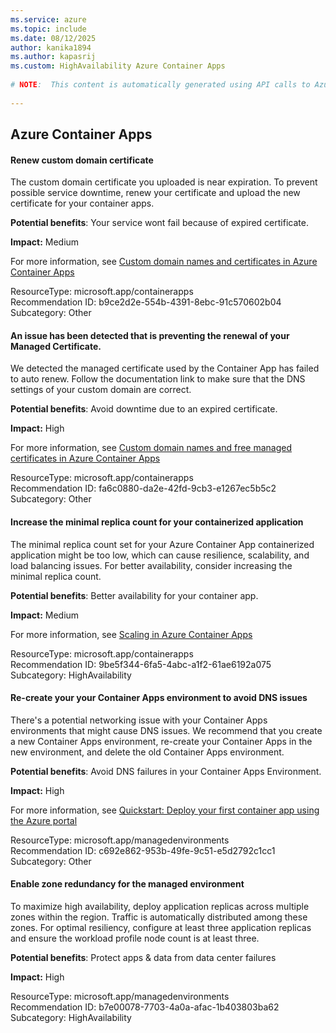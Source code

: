 ```yaml
---
ms.service: azure
ms.topic: include
ms.date: 08/12/2025
author: kanika1894
ms.author: kapasrij
ms.custom: HighAvailability Azure Container Apps
  
# NOTE:  This content is automatically generated using API calls to Azure. Any edits made on these files will be overwritten in the next run of the script. 
  
---
```

  
## Azure Container Apps  
  
<!--b9ce2d2e-554b-4391-8ebc-91c570602b04_begin-->

#### Renew custom domain certificate  
  
The custom domain certificate you uploaded is near expiration. To prevent possible service downtime, renew your certificate and upload the new certificate for your container apps.  
  
**Potential benefits**: Your service wont fail because of expired certificate.  

**Impact:** Medium
  
For more information, see [Custom domain names and certificates in Azure Container Apps ](https://aka.ms/containerappcustomdomaincert)  

ResourceType: microsoft.app/containerapps  
Recommendation ID: b9ce2d2e-554b-4391-8ebc-91c570602b04  
Subcategory: Other

<!--b9ce2d2e-554b-4391-8ebc-91c570602b04_end-->

<!--fa6c0880-da2e-42fd-9cb3-e1267ec5b5c2_begin-->

#### An issue has been detected that is preventing the renewal of your Managed Certificate.  
  
We detected the managed certificate used by the Container App has failed to auto renew. Follow the documentation link to make sure that the DNS settings of your custom domain are correct.  
  
**Potential benefits**: Avoid downtime due to an expired certificate.  

**Impact:** High
  
For more information, see [Custom domain names and free managed certificates in Azure Container Apps ](https://aka.ms/containerapps/managed-certificates)  

ResourceType: microsoft.app/containerapps  
Recommendation ID: fa6c0880-da2e-42fd-9cb3-e1267ec5b5c2  
Subcategory: Other

<!--fa6c0880-da2e-42fd-9cb3-e1267ec5b5c2_end-->

<!--9be5f344-6fa5-4abc-a1f2-61ae6192a075_begin-->

#### Increase the minimal replica count for your containerized application  
  
The minimal replica count set for your Azure Container App containerized application might be too low, which can cause resilience, scalability, and load balancing issues. For better availability, consider increasing the minimal replica count.  
  
**Potential benefits**: Better availability for your container app.  

**Impact:** Medium
  
For more information, see [Scaling in Azure Container Apps ](https://aka.ms/containerappscalingrules)  

ResourceType: microsoft.app/containerapps  
Recommendation ID: 9be5f344-6fa5-4abc-a1f2-61ae6192a075  
Subcategory: HighAvailability

<!--9be5f344-6fa5-4abc-a1f2-61ae6192a075_end-->

<!--c692e862-953b-49fe-9c51-e5d2792c1cc1_begin-->

#### Re-create your your Container Apps environment to avoid DNS issues  
  
There's a potential networking issue  with your Container Apps environments that might cause DNS issues. We recommend that you create a new Container Apps environment, re-create your Container Apps in the new environment, and delete the old Container Apps environment.  
  
**Potential benefits**: Avoid DNS failures in your Container Apps Environment.  

**Impact:** High
  
For more information, see [Quickstart: Deploy your first container app using the Azure portal ](https://aka.ms/createcontainerapp)  

ResourceType: microsoft.app/managedenvironments  
Recommendation ID: c692e862-953b-49fe-9c51-e5d2792c1cc1  
Subcategory: Other

<!--c692e862-953b-49fe-9c51-e5d2792c1cc1_end-->

<!--b7e00078-7703-4a0a-afac-1b403803ba62_begin-->

#### Enable zone redundancy for the managed environment  
  
To maximize high availability, deploy application replicas across multiple zones within the region. Traffic is automatically distributed among these zones. For optimal resiliency, configure at least three application replicas and ensure the workload profile node count is at least three.  
  
**Potential benefits**: Protect apps & data from data center failures  

**Impact:** High
  
  

ResourceType: microsoft.app/managedenvironments  
Recommendation ID: b7e00078-7703-4a0a-afac-1b403803ba62  
Subcategory: HighAvailability

<!--b7e00078-7703-4a0a-afac-1b403803ba62_end-->

<!--articleBody-->
